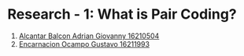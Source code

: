 # Research - 1: What is Pair Coding?
1. [Alcantar Balcon Adrian Giovanny 16210504](https://github.com/GussyDieTwice/Big-Data2020/blob/Unit-1/Unidad1/Investigaciones/PairCoding/What_is_Pair_Coding_Adrian_Alcantar_16210504.pdf)
2. [Encarnacion Ocampo Gustavo 16211993](https://github.com/GussyDieTwice/Big-Data2020/blob/Unit-1/Unidad1/Investigaciones/PairCoding/WhatIsPairCoding16211993.pdf)
